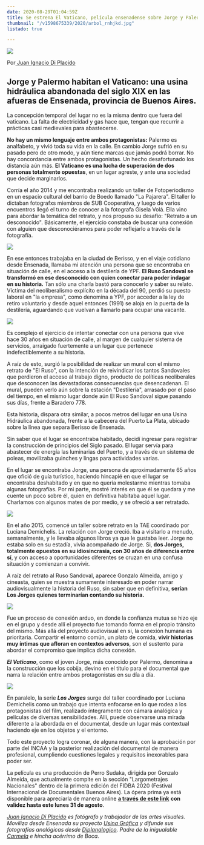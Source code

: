 ```yaml
---
date: 2020-08-29T01:04:59Z
title: Se estrena El Vaticano, película ensenadense sobre Jorge y Palermo
thumbnail: "/v1598675339/2020/arbol_rnhjkd.jpg"
listado: true

---
```

![](https://res.cloudinary.com/freezer/c_limit,w_1280,h_920/v1598675772/2020/1-jorge1_h9kwll.jpg)

Por[ Juan Ignacio Di Placido](https://www.instagram.com/juanidipla/)

## **Jorge y Palermo habitan el Vaticano: una usina hidráulica abandonada del siglo XIX en las afueras de Ensenada, provincia de Buenos Aires.**

La concepción temporal del lugar no es la misma dentro que fuera del vaticano. La falta de electricidad y gas hace que, tengan que recurrir a prácticas casi medievales para abastecerse.

**No hay un mismo lenguaje entre ambos protagonistas:** Palermo es analfabeto, y vivió toda su vida en la calle. En cambio Jorge sufrió en su pasado pero de otro modo, y aún tiene marcas que jamás podrá borrar. No hay concordancia entre ambos protagonistas. Un hecho desafortunado los distancia aún más. **El Vaticano es una lucha de superación de dos personas totalmente opuestas**, en un lugar agreste, y ante una sociedad que decide marginarlos.

Corría el año 2014 y me encontraba realizando un taller de Fotoperiodismo en un espacio cultural del barrio de Boedo llamado "La Pajarera". El taller lo dictaban fotografxs miembros de SUB Cooperativa, y luego de varios encuentros llegó el turno de conocer a la fotografa Gisela Volá. Ella vino para abordar la temática del retrato, y nos propuso su desafío: "Retrato a un desconocido". Básicamente, el ejercicio constaba de buscar una conexión con alguien que desconociéramos para poder reflejarlo a través de la fotografía.

![](https://res.cloudinary.com/freezer/c_limit,w_1280,h_920/v1598674121/2020/6-jorge_xapc8m.jpg)

En ese entonces trabajaba en la ciudad de Berisso, y en el viaje cotidiano desde Ensenada, llamaba mi atención una persona que se encontraba en situación de calle, en el acceso a la destilería de YPF. **El Ruso Sandoval se transformó en ese desconocido con quien conectar para poder indagar en su historia.** Tan sólo una charla bastó para conocerlo y saber su relato. Víctima del neoliberalismo explícito en la década del 90, perdió su puesto laboral en "la empresa", como denomina a YPF, por acceder a la ley de retiro voluntario y desde aquel entonces (1991) se aloja en la puerta de la destilería, aguardando que vuelvan a llamarlo para ocupar una vacante.

![](https://res.cloudinary.com/freezer/c_limit,w_1280,h_920/v1598674232/2020/1-Techo_ktjy1y.jpg)

Es complejo el ejercicio de intentar conectar con una persona que vive hace 30 años en situación de calle, al margen de cualquier sistema de servicios, arraigado fuertemente a un lugar que pertenece indefectiblemente a su historia.

A raíz de esto, surgió la posibilidad de realizar un mural con el mismo retrato de "El Ruso", con la intención de reivindicar los tantos Sandovales que perdieron el acceso al trabajo digno, producto de políticas neoliberales que desconocen las devastadoras consecuencias que desencadenan. El mural, pueden verlo aún sobre la estación "Destilería", arrasado por el paso del tiempo, en el mismo lugar donde aún El Ruso Sandoval sigue pasando sus días, frente a Baradero 778.

Esta historia, dispara otra similar, a pocos metros del lugar en una Usina Hidráulica abandonada, frente a la cabecera del Puerto La Plata, ubicado sobre la línea que separa Berisso de Ensenada.

Sin saber que el lugar se encontraba habitado, decidí ingresar para registrar la construcción de principios del Siglo pasado. El lugar servía para abastecer de energía las luminarias del Puerto, y a través de un sistema de poleas, movilizaba guinches y lingas para actividades varias.

En el lugar se encontraba Jorge, una persona de aproximadamente 65 años que ofició de guía turístico, haciendo hincapié en que el lugar se encontraba deshabitado y en que no quería molestarme mientras tomaba algunas fotografías. Por mi parte, mostré interés en que él se quedara y me cuente un poco sobre él, quien en definitiva habitaba aquel lugar. Charlamos con algunos mates de por medio, y se ofreció a ser retratado.

![](https://res.cloudinary.com/freezer/c_limit,w_1280,h_920/v1598674322/2020/4-Espaldas_r0mugd.jpg)

En el año 2015, comencé un taller sobre retrato en la TAE coordinado por Luciana Demichelis. La relación con Jorge creció. Iba a visitarlo a menudo, semanalmente, y le llevaba algunos libros ya que le gustaba leer. Jorge no estaba solo en su estadía, vivía acompañado de Jorge. Si, **dos Jorges, totalmente opuestos en su idiosincrasia, con 30 años de diferencia entre sí**, y con acceso a oportunidades diferentes se cruzan en una confusa situación y comienzan a convivir.

A raíz del retrato al Ruso Sandoval, aparece Gonzalo Almeida, amigo y cineasta, quien se muestra sumamente interesado en poder narrar audiovisualmente la historia del Ruso, sin saber que en definitiva, **serían Los Jorges quienes terminarían contando su historia.**

![](https://res.cloudinary.com/freezer/c_limit,w_1280,h_920/v1598675339/2020/arbol_rnhjkd.jpg)

Fue un proceso de conexión arduo, en donde la confianza mutua se hizo eje en el grupo y desde allí el proyecto fue tomando forma en el propio tránsito del mismo. Más allá del proyecto audiovisual en si, la conexión humana es prioritaria. Compartir el entorno común, un plato de comida, **vivir historias muy íntimas que afloran en contextos adversos**, son el sustento para abordar el compromiso que implica dicha conexión.

**_El Vaticano_**, como el joven Jorge, más conocido por Palermo, denomina a la construcción que los cobija, devino en el título para el documental que narra la relación entre ambos protagonistas en su día a día.

![](https://res.cloudinary.com/freezer/c_limit,w_1280,h_920/v1598675201/2020/5-Jorge_kc9ts4.jpg)

En paralelo, la serie **_Los Jorges_** surge del taller coordinado por Luciana Demichelis como un trabajo que intenta enfocarse en lo que rodea a los protagonistas del film, realizado íntegramente con cámara analógica y películas de diversas sensibilidades. Allí, puede observarse una mirada diferente a la abordada en el documental, desde un lugar más contextual haciendo eje en los objetos y el entorno.

Todo este proyecto logra coronar, de alguna manera, con la aprobación por parte del INCAA y la posterior realización del documental de manera profesional, cumpliendo cuestiones legales y requisitos inexorables para poder ser.

La película es una producción de Perro Sudaka, dirigida por Gonzalo Almeida, que actualmente compite en la sección "Largometrajes Nacionales" dentro de la primera edición del FIDBA 2020 (Festival Internacional de Documentales Buenos Aires). La ópera prima ya está disponible para apreciarla de manera online [**a través de este link**](http://www.fidba.com.ar/2020/programa/el-vaticano/) **con validez hasta este lunes 31 de agosto**.

[_Juan Ignacio Di Placido_](https://www.behance.net/DIPLA/moodboards) _es fotógrafo y trabajador de las artes visuales.  Moviliza desde Ensenada su proyecto_ [_Usina Gráfica_](https://www.instagram.com/usinagrafica/) _y difunde sus fotografías analógicas desde_ [_Diplanalogico_](https://www.instagram.com/diplanalogico/)_. Padre de la inigualable_ [_Carmela_](https://www.instagram.com/p/B-KvbzQHS7h5m78cps0WKRTKVI3l6E9H6qoO7g0/) _e hincha acérrimo de Boca._